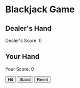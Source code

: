 <html lang="en">
<head>
    <meta charset="UTF-8">
    <meta name="viewport" content="width=device-width, initial-scale=1.0">
    <title>Blackjack Game</title>
    <link rel="stylesheet" href="styles.css">
</head>
<body>
    <div class="container">
        <h1>Blackjack Game</h1>
        <div id="game-area">
            <div id="dealer-hand" class="hand">
                <h2>Dealer's Hand</h2>
                <div id="dealer-cards" class="cards"></div>
                <p>Dealer's Score: <span id="dealer-score">0</span></p>
            </div>
            <div id="player-hand" class="hand">
                <h2>Your Hand</h2>
                <div id="player-cards" class="cards"></div>
                <p>Your Score: <span id="player-score">0</span></p>
            </div>
            <div id="controls">
                <button id="hit-button">Hit</button>
                <button id="stand-button">Stand</button>
                <button id="reset-button">Reset</button>
            </div>
            <p id="message"></p>
        </div>
    </div>
    <script src="script.js"></script>
</body>
</html>
